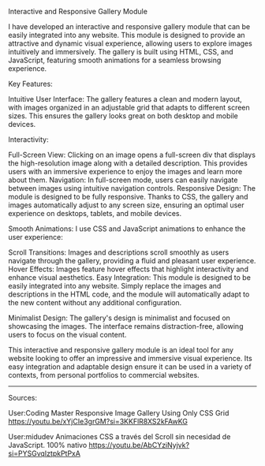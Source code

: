 Interactive and Responsive Gallery Module

I have developed an interactive and responsive gallery module that can be easily integrated into any website. This module is designed to provide an attractive and dynamic visual experience, allowing users to explore images intuitively and immersively. The gallery is built using HTML, CSS, and JavaScript, featuring smooth animations for a seamless browsing experience.

Key Features:

Intuitive User Interface: The gallery features a clean and modern layout, with images organized in an adjustable grid that adapts to different screen sizes. This ensures the gallery looks great on both desktop and mobile devices.

Interactivity:

Full-Screen View: Clicking on an image opens a full-screen div that displays the high-resolution image along with a detailed description. This provides users with an immersive experience to enjoy the images and learn more about them.
Navigation: In full-screen mode, users can easily navigate between images using intuitive navigation controls.
Responsive Design: The module is designed to be fully responsive. Thanks to CSS, the gallery and images automatically adjust to any screen size, ensuring an optimal user experience on desktops, tablets, and mobile devices.

Smooth Animations: I use CSS and JavaScript animations to enhance the user experience:

Scroll Transitions: Images and descriptions scroll smoothly as users navigate through the gallery, providing a fluid and pleasant user experience.
Hover Effects: Images feature hover effects that highlight interactivity and enhance visual aesthetics.
Easy Integration: This module is designed to be easily integrated into any website. Simply replace the images and descriptions in the HTML code, and the module will automatically adapt to the new content without any additional configuration.

Minimalist Design: The gallery's design is minimalist and focused on showcasing the images. The interface remains distraction-free, allowing users to focus on the visual content.

This interactive and responsive gallery module is an ideal tool for any website looking to offer an impressive and immersive visual experience. Its easy integration and adaptable design ensure it can be used in a variety of contexts, from personal portfolios to commercial websites.

---------
Sources:

User:Coding Master
Responsive Image Gallery Using Only CSS Grid  
https://youtu.be/xYjCIe3grGM?si=3KKFlR8XS2kFAwKG

User:midudev
Animaciones CSS a través del Scroll sin necesidad de JavaScript. 100% nativo
https://youtu.be/AbCYziNyjvk?si=PYSGvqIztpkPtPxA
